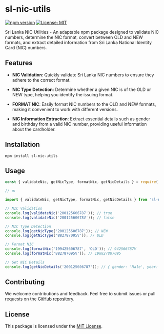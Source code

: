 # sl-nic-utils

[![npm version](https://img.shields.io/npm/v/sl-nic-utils.svg)](https://www.npmjs.com/package/sl-nic-utils)
[![License: MIT](https://img.shields.io/badge/License-MIT-yellow.svg)](https://opensource.org/licenses/MIT)

Sri Lanka NIC Utilities - An adaptable npm package designed to validate NIC numbers, determine the NIC format, convert between OLD and NEW formats, and extract detailed information from Sri Lanka National Identity Card (NIC) numbers.

## Features

- **NIC Validation**: Quickly validate Sri Lanka NIC numbers to ensure they adhere to the correct format.
- **NIC Type Detection**: Determine whether a given NIC is of the OLD or NEW type, helping you identify the issuing format.

- **FORMAT NIC**: Easily format NIC numbers to the OLD and NEW formats, making it convenient to work with different versions.

- **NIC Information Extraction**: Extract essential details such as gender and birthday from a valid NIC number, providing useful information about the cardholder.

## Installation

```
npm install sl-nic-utils
```

## Usage

```javascript
const { validateNic, getNicType, formatNic, getNicDetails } = require('sl-nic-utils');

// or

import { validateNic, getNicType, formatNic, getNicDetails } from 'sl-nic-utils';
```

```javascript
// NIC Validation
console.log(validateNic('200125606787')); // true
console.log(validateNic('20012560678V')); // false

// NIC Type Detection
console.log(getNicType('200125606787')); // NEW
console.log(getNicType('882787095V')); // OLD

// Format NIC
console.log(formatNic('199425606787', 'OLD')); // 942566787V
console.log(formatNic('882787095V')); // 198827807095

// Get NIC Details
console.log(getNicDetails('200125606787')); // { gender: 'Male', year: 2001, month: 9, day: 12 }
```

## Contributing

We welcome contributions and feedback. Feel free to submit issues or pull requests on the [GitHub repository](https://github.com/pwshehan/sl-nic-utils).

## License

This package is licensed under the [MIT License](https://opensource.org/licenses/MIT).
